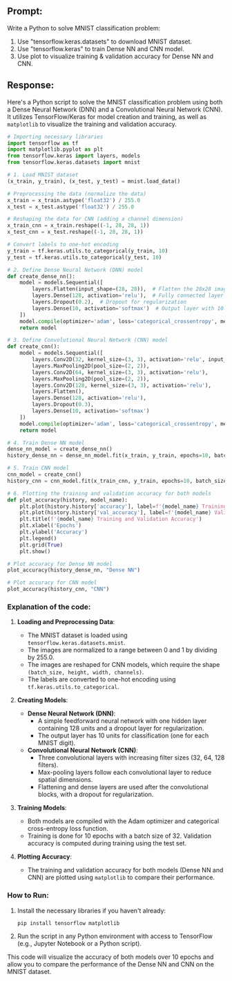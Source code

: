 ## Prompt:
Write a Python to solve MNIST classification problem:
1. Use "tensorflow.keras.datasets" to download MNIST dataset.
2. Use "tensorflow.keras" to train Dense NN and CNN model.
3. Use plot to visualize training & validation accuracy for Dense NN and CNN.

## Response:
Here's a Python script to solve the MNIST classification problem using both a Dense Neural Network (DNN) and a Convolutional Neural Network (CNN). It utilizes TensorFlow/Keras for model creation and training, as well as `matplotlib` to visualize the training and validation accuracy.

```python
# Importing necessary libraries
import tensorflow as tf
import matplotlib.pyplot as plt
from tensorflow.keras import layers, models
from tensorflow.keras.datasets import mnist

# 1. Load MNIST dataset
(x_train, y_train), (x_test, y_test) = mnist.load_data()

# Preprocessing the data (normalize the data)
x_train = x_train.astype('float32') / 255.0
x_test = x_test.astype('float32') / 255.0

# Reshaping the data for CNN (adding a channel dimension)
x_train_cnn = x_train.reshape((-1, 28, 28, 1))
x_test_cnn = x_test.reshape((-1, 28, 28, 1))

# Convert labels to one-hot encoding
y_train = tf.keras.utils.to_categorical(y_train, 10)
y_test = tf.keras.utils.to_categorical(y_test, 10)

# 2. Define Dense Neural Network (DNN) model
def create_dense_nn():
    model = models.Sequential([
        layers.Flatten(input_shape=(28, 28)),  # Flatten the 28x28 images
        layers.Dense(128, activation='relu'),  # Fully connected layer with ReLU activation
        layers.Dropout(0.2),  # Dropout for regularization
        layers.Dense(10, activation='softmax')  # Output layer with 10 classes
    ])
    model.compile(optimizer='adam', loss='categorical_crossentropy', metrics=['accuracy'])
    return model

# 3. Define Convolutional Neural Network (CNN) model
def create_cnn():
    model = models.Sequential([
        layers.Conv2D(32, kernel_size=(3, 3), activation='relu', input_shape=(28, 28, 1)),
        layers.MaxPooling2D(pool_size=(2, 2)),
        layers.Conv2D(64, kernel_size=(3, 3), activation='relu'),
        layers.MaxPooling2D(pool_size=(2, 2)),
        layers.Conv2D(128, kernel_size=(3, 3), activation='relu'),
        layers.Flatten(),
        layers.Dense(128, activation='relu'),
        layers.Dropout(0.3),
        layers.Dense(10, activation='softmax')
    ])
    model.compile(optimizer='adam', loss='categorical_crossentropy', metrics=['accuracy'])
    return model

# 4. Train Dense NN model
dense_nn_model = create_dense_nn()
history_dense_nn = dense_nn_model.fit(x_train, y_train, epochs=10, batch_size=32, validation_data=(x_test, y_test))

# 5. Train CNN model
cnn_model = create_cnn()
history_cnn = cnn_model.fit(x_train_cnn, y_train, epochs=10, batch_size=32, validation_data=(x_test_cnn, y_test))

# 6. Plotting the training and validation accuracy for both models
def plot_accuracy(history, model_name):
    plt.plot(history.history['accuracy'], label=f'{model_name} Training Accuracy')
    plt.plot(history.history['val_accuracy'], label=f'{model_name} Validation Accuracy')
    plt.title(f'{model_name} Training and Validation Accuracy')
    plt.xlabel('Epochs')
    plt.ylabel('Accuracy')
    plt.legend()
    plt.grid(True)
    plt.show()

# Plot accuracy for Dense NN model
plot_accuracy(history_dense_nn, "Dense NN")

# Plot accuracy for CNN model
plot_accuracy(history_cnn, "CNN")
```

### Explanation of the code:

1.  **Loading and Preprocessing Data**:
    
    *   The MNIST dataset is loaded using `tensorflow.keras.datasets.mnist`.
    *   The images are normalized to a range between 0 and 1 by dividing by 255.0.
    *   The images are reshaped for CNN models, which require the shape `(batch_size, height, width, channels)`.
    *   The labels are converted to one-hot encoding using `tf.keras.utils.to_categorical`.
2.  **Creating Models**:
    
    *   **Dense Neural Network (DNN)**:
        *   A simple feedforward neural network with one hidden layer containing 128 units and a dropout layer for regularization.
        *   The output layer has 10 units for classification (one for each MNIST digit).
    *   **Convolutional Neural Network (CNN)**:
        *   Three convolutional layers with increasing filter sizes (32, 64, 128 filters).
        *   Max-pooling layers follow each convolutional layer to reduce spatial dimensions.
        *   Flattening and dense layers are used after the convolutional blocks, with a dropout for regularization.
3.  **Training Models**:
    
    *   Both models are compiled with the Adam optimizer and categorical cross-entropy loss function.
    *   Training is done for 10 epochs with a batch size of 32. Validation accuracy is computed during training using the test set.
4.  **Plotting Accuracy**:
    
    *   The training and validation accuracy for both models (Dense NN and CNN) are plotted using `matplotlib` to compare their performance.

### How to Run:

1.  Install the necessary libraries if you haven't already:
    
    ```bash
    pip install tensorflow matplotlib
    ```
    
2.  Run the script in any Python environment with access to TensorFlow (e.g., Jupyter Notebook or a Python script).

This code will visualize the accuracy of both models over 10 epochs and allow you to compare the performance of the Dense NN and CNN on the MNIST dataset.
